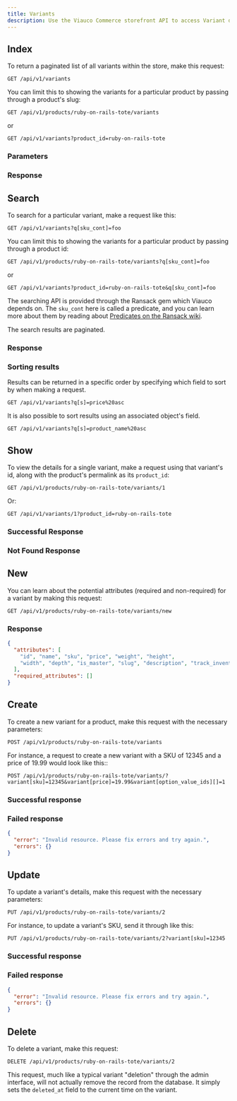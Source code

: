 ```yaml
---
title: Variants
description: Use the Viauco Commerce storefront API to access Variant data.
---
```


## Index

To return a paginated list of all variants within the store, make this request:

```text
GET /api/v1/variants
```

You can limit this to showing the variants for a particular product by passing through a product's slug:

```text
GET /api/v1/products/ruby-on-rails-tote/variants
```

or

```text
GET /api/v1/variants?product_id=ruby-on-rails-tote
```

### Parameters

<params params='[
  {
    "name": "show_deleted",
    "description": "**boolean** - `true` to show deleted variants, `false` to hide them. Default: `false`. **Only available to users with an admin role.**"
  }, {
    "name": "page",
    "description": "The page number of variants to display."
  }, {
    "name": "per_page",
    "description": "The number of variants to return per page"
  }
]'></params>

### Response

<status code="200"></status>
<json sample="variants_big"></json>

## Search

To search for a particular variant, make a request like this:

```text
GET /api/v1/variants?q[sku_cont]=foo
```

You can limit this to showing the variants for a particular product by passing through a product id:

```text
GET /api/v1/products/ruby-on-rails-tote/variants?q[sku_cont]=foo
```

or

```text
GET /api/v1/variants?product_id=ruby-on-rails-tote&q[sku_cont]=foo
```


The searching API is provided through the Ransack gem which Viauco depends on. The `sku_cont` here is called a predicate, and you can learn more about them by reading about [Predicates on the Ransack wiki](https://github.com/ernie/ransack/wiki/Basic-Searching).

The search results are paginated.

### Response

<status code="200"></status>
<json sample="variants_big" merge='{"count": 1, "total_count": 1, "current_page": 1,  "pages": 1}'></json>

### Sorting results

Results can be returned in a specific order by specifying which field to sort by when making a request.

```text
GET /api/v1/variants?q[s]=price%20asc
```

It is also possible to sort results using an associated object's field.

```text
GET /api/v1/variants?q[s]=product_name%20asc
```

## Show

To view the details for a single variant, make a request using that variant\'s id, along with the product's permalink as its `product_id`:

```text
GET /api/v1/products/ruby-on-rails-tote/variants/1
```

Or:

```text
GET /api/v1/variants/1?product_id=ruby-on-rails-tote
```

### Successful Response

<status code="200"></status>
<json sample="variant"></json>

### Not Found Response

<alert type="not_found"></alert>

## New

You can learn about the potential attributes (required and non-required) for a variant by making this request:

```text
GET /api/v1/products/ruby-on-rails-tote/variants/new
```

### Response

<status code="200"></status>
```json
{
  "attributes": [
    "id", "name", "sku", "price", "weight", "height",
    "width", "depth", "is_master", "slug", "description", "track_inventory"
  ],
  "required_attributes": []
}
```

## Create

<alert type="admin_only" kind="danger"></alert>

To create a new variant for a product, make this request with the necessary parameters:

```text
POST /api/v1/products/ruby-on-rails-tote/variants
```

For instance, a request to create a new variant with a SKU of 12345 and a price of 19.99 would look like this::

```text
POST /api/v1/products/ruby-on-rails-tote/variants/?variant[sku]=12345&variant[price]=19.99&variant[option_value_ids][]=1
```

### Successful response

<status code="201"></status>
<json sample="variant_big" merge='{"sku": "12345", "price": 19.99}'></json>

### Failed response

<status code="422"></status>
```json
{
  "error": "Invalid resource. Please fix errors and try again.",
  "errors": {}
}
```

## Update

<alert type="admin_only" kind="danger"></alert>

To update a variant\'s details, make this request with the necessary parameters:

```text
PUT /api/v1/products/ruby-on-rails-tote/variants/2
```

For instance, to update a variant\'s SKU, send it through like this:

```text
PUT /api/v1/products/ruby-on-rails-tote/variants/2?variant[sku]=12345
```

### Successful response

<status code="201"></status>
<json sample="variant_big" merge='{"sku": "12345"}'></json>

### Failed response

<status code="422"></status>
```json
{
  "error": "Invalid resource. Please fix errors and try again.",
  "errors": {}
}
```

## Delete

<alert type="admin_only" kind="danger"></alert>

To delete a variant, make this request:

```text
DELETE /api/v1/products/ruby-on-rails-tote/variants/2
```

This request, much like a typical variant \"deletion\" through the admin interface, will not actually remove the record from the database. It simply sets the `deleted_at` field to the current time on the variant.

<status code="204"></status>
